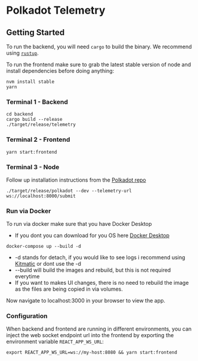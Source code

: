 # Polkadot Telemetry

## Getting Started
To run the backend, you will need `cargo` to build the binary. We recommend using [`rustup`](https://rustup.rs/).

To run the frontend make sure to grab the latest stable version of node and install dependencies before doing anything:

```
nvm install stable
yarn
```

### Terminal 1 - Backend
```
cd backend
cargo build --release
./target/release/telemetry
```
### Terminal 2 - Frontend
```
yarn start:frontend
```

### Terminal 3 - Node
Follow up installation instructions from the [Polkadot repo](https://github.com/paritytech/polkadot)

```
./target/release/polkadot --dev --telemetry-url ws://localhost:8000/submit
```

### Run via Docker
To run via docker make sure that you have Docker Desktop
  - If you dont you can download for you OS here [Docker Desktop](https://www.docker.com/products/docker-desktop)
```
docker-compose up --build -d
```
 - -d stands for detach, if you would like to see logs i recommend using [Kitmatic](https://kitematic.com/) or dont use the -d
 - --build will build the images and rebuild, but this is not required everytime
  - If you want to makes UI changes, there is no need to rebuild the image as the files are being copied in via volumes.

Now navigate to localhost:3000 in your browser to view the app.


### Configuration

When backend and frontend are running in different environments, you can inject the web socket endpoint url into the frontend by exporting the environment variable `REACT_APP_WS_URL`:

```
export REACT_APP_WS_URL=ws://my-host:8080 && yarn start:frontend
